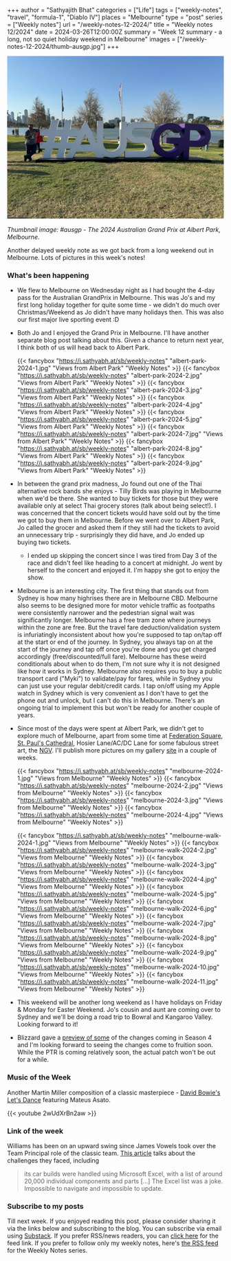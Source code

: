 +++
author = "Sathyajith Bhat"
categories = ["Life"]
tags = ["weekly-notes", "travel", "formula-1", "Diablo IV"]
places = "Melbourne"
type = "post"
series = ["Weekly notes"]
url = "/weekly-notes-12-2024/"
title = "Weekly notes 12/2024"
date = 2024-03-26T12:00:00Z
summary = "Week 12 summary - a long, not so quiet holiday weekend in Melbourne"
images = ["/weekly-notes-12-2024/thumb-ausgp.jpg"]
+++

![](thumb-ausgp.jpg)

_Thumbnail image: #ausgp - The 2024 Australian Grand Prix at Albert Park, Melbourne._ 

Another delayed weekly note as we got back from a long weekend out in Melbourne. Lots of pictures in this week's notes!

### What's been happening

* We flew to Melbourne on Wednesday night as I had bought the 4-day pass for the Australian GrandPrix in Melbourne. This was Jo's and my first long holiday together for quite some time - we didn't do much over Christmas/Weekend as Jo didn't have many holidays then. This was also our first major live sporting event :D 
* Both Jo and I enjoyed the Grand Prix in Melbourne. I'll have another separate blog post talking about this. Given a chance to return next year, I think both of us will head back to Albert Park.

  {{< fancybox "https://i.sathyabh.at/sb/weekly-notes" "albert-park-2024-1.jpg" "Views from Albert Park" "Weekly Notes" >}}
  {{< fancybox "https://i.sathyabh.at/sb/weekly-notes" "albert-park-2024-2.jpg" "Views from Albert Park" "Weekly Notes" >}}
  {{< fancybox "https://i.sathyabh.at/sb/weekly-notes" "albert-park-2024-3.jpg" "Views from Albert Park" "Weekly Notes" >}}
  {{< fancybox "https://i.sathyabh.at/sb/weekly-notes" "albert-park-2024-4.jpg" "Views from Albert Park" "Weekly Notes" >}}
  {{< fancybox "https://i.sathyabh.at/sb/weekly-notes" "albert-park-2024-5.jpg" "Views from Albert Park" "Weekly Notes" >}}
  {{< fancybox "https://i.sathyabh.at/sb/weekly-notes" "albert-park-2024-7.jpg" "Views from Albert Park" "Weekly Notes" >}}
  {{< fancybox "https://i.sathyabh.at/sb/weekly-notes" "albert-park-2024-8.jpg" "Views from Albert Park" "Weekly Notes" >}}
  {{< fancybox "https://i.sathyabh.at/sb/weekly-notes" "albert-park-2024-9.jpg" "Views from Albert Park" "Weekly Notes" >}}

* In between the grand prix madness, Jo found out one of the Thai alternative rock bands she enjoys - Tilly Birds was playing in Melbourne when we'd be there. She wanted to buy tickets for those but they were available only at select Thai grocery stores (talk about being select!). I was concerned that the concert tickets would have sold out by the time we got to buy them in Melbourne. Before we went over to Albert Park, Jo called the grocer and asked them if they still had the tickets to avoid an unnecessary trip - surprisingly they did have, and Jo ended up buying two tickets. 
    * I ended up skipping the concert since I was tired from Day 3 of the race and didn't feel like heading to a concert at midnight. Jo went by herself to the concert and enjoyed it. I'm happy she got to enjoy the show.
* Melbourne is an interesting city. The first thing that stands out from Sydney is how many highrises there are in Melbourne CBD. Melbourne also seems to be designed more for motor vehicle traffic as footpaths were consistently narrower and the pedestrian signal wait was significantly longer. Melbourne has a free tram zone where journeys within the zone are free. But the travel fare deduction/validation system is infuriatingly inconsistent about how you're supposed to tap on/tap off at the start or end of the journey. In Sydney, you always tap on at the start of the journey and tap off once you're done and you get charged accordingly (free/discounted/full fare). Melbourne has these weird conditionals about when to do them, I'm not sure why it is not designed like how it works in Sydney. Melbourne also requires you to buy a public transport card ("Myki") to validate/pay for fares, while in Sydney you can just use your regular debit/credit cards. I tap on/off using my Apple watch in Sydney which is very convenient as I don't have to get the phone out and unlock, but I can't do this in Melbourne. There's an ongoing trial to implement this but won't be ready for another couple of years.
* Since most of the days were spent at Albert Park, we didn't get to explore much of Melbourne, apart from some time at [Federation Square](https://fedsquare.com/), [St. Paul's Cathedral](https://cathedral.org.au/), Hosier Lane/AC/DC Lane for some fabulous street art, the [NGV](https://www.ngv.vic.gov.au/). I'll publish more pictures on my gallery [site](https://pics.sathyabh.at/) in a couple of weeks.

  {{< fancybox "https://i.sathyabh.at/sb/weekly-notes" "melbourne-2024-1.jpg" "Views from Melbourne" "Weekly Notes" >}}
  {{< fancybox "https://i.sathyabh.at/sb/weekly-notes" "melbourne-2024-2.jpg" "Views from Melbourne" "Weekly Notes" >}}
  {{< fancybox "https://i.sathyabh.at/sb/weekly-notes" "melbourne-2024-3.jpg" "Views from Melbourne" "Weekly Notes" >}}
  {{< fancybox "https://i.sathyabh.at/sb/weekly-notes" "melbourne-2024-4.jpg" "Views from Melbourne" "Weekly Notes" >}}

  {{< fancybox "https://i.sathyabh.at/sb/weekly-notes" "melbourne-walk-2024-1.jpg" "Views from Melbourne" "Weekly Notes" >}}
  {{< fancybox "https://i.sathyabh.at/sb/weekly-notes" "melbourne-walk-2024-2.jpg" "Views from Melbourne" "Weekly Notes" >}}
  {{< fancybox "https://i.sathyabh.at/sb/weekly-notes" "melbourne-walk-2024-3.jpg" "Views from Melbourne" "Weekly Notes" >}}
  {{< fancybox "https://i.sathyabh.at/sb/weekly-notes" "melbourne-walk-2024-4.jpg" "Views from Melbourne" "Weekly Notes" >}}
  {{< fancybox "https://i.sathyabh.at/sb/weekly-notes" "melbourne-walk-2024-5.jpg" "Views from Melbourne" "Weekly Notes" >}}
  {{< fancybox "https://i.sathyabh.at/sb/weekly-notes" "melbourne-walk-2024-6.jpg" "Views from Melbourne" "Weekly Notes" >}}
  {{< fancybox "https://i.sathyabh.at/sb/weekly-notes" "melbourne-walk-2024-7.jpg" "Views from Melbourne" "Weekly Notes" >}}
  {{< fancybox "https://i.sathyabh.at/sb/weekly-notes" "melbourne-walk-2024-8.jpg" "Views from Melbourne" "Weekly Notes" >}}
  {{< fancybox "https://i.sathyabh.at/sb/weekly-notes" "melbourne-walk-2024-9.jpg" "Views from Melbourne" "Weekly Notes" >}}
  {{< fancybox "https://i.sathyabh.at/sb/weekly-notes" "melbourne-walk-2024-10.jpg" "Views from Melbourne" "Weekly Notes" >}}
  {{< fancybox "https://i.sathyabh.at/sb/weekly-notes" "melbourne-walk-2024-11.jpg" "Views from Melbourne" "Weekly Notes" >}}

* This weekend will be another long weekend as I have holidays on Friday & Monday for Easter Weekend. Jo's cousin and aunt are coming over to Sydney and we'll be doing a road trip to Bowral and Kangaroo Valley. Looking forward to it!
* Blizzard gave a [preview of some](https://www.wowhead.com/diablo-4/news/diablo-4-ptr-overview-season-4-preview-and-itemization-rework-campfire-chat-338169) of the changes coming in Season 4 and I'm looking forward to seeing the changes come to fruition soon. While the PTR is coming relatively soon, the actual patch won't be out for a while.

### Music of the Week

Another Martin Miller composition of a classic masterpiece - [David Bowie's Let's Dance](https://www.youtube.com/watch?v=2wUdXrBn2aw) featuring Mateus Asato.

{{< youtube 2wUdXrBn2aw >}}

### Link of the week

Williams has been on an upward swing since James Vowels took over the Team Principal role of the classic team. [This article](https://www.the-race.com/formula-1/shocking-details-behind-painful-williams-f1-revolution/) talks about the challenges they faced, including

>  its car builds were handled using Microsoft Excel, with a list of around 20,000 individual components and parts [...] The Excel list was a joke. Impossible to navigate and impossible to update.

### Subscribe to my posts

Till next week. If you enjoyed reading this post, please consider sharing it via the links below and subscribing to the blog. You can subscribe via email using [Substack](https://sathyabhat.substack.com/). If you prefer RSS/news readers, you can [click here](https://sathyabh.at/index.xml) for the feed link. If you prefer to follow only my weekly notes, here's [the RSS feed](https://sathyabh.at/series/weekly-notes/index.xml) for the Weekly Notes series. 